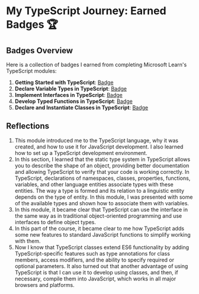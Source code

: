# My TypeScript Journey: Earned Badges 🏆

## Badges Overview

Here is a collection of badges I earned from completing Microsoft Learn's TypeScript modules:

1. **Getting Started with TypeScript**: [Badge](https://learn.microsoft.com/api/achievements/share/en-us/69981680/7END7C9Z?sharingId=7D9577235592CD33)
2. **Declare Variable Types in TypeScript**: [Badge](https://learn.microsoft.com/api/achievements/share/en-us/69981680/N79KNDRF?sharingId=7D9577235592CD33)
3. **Implement Interfaces in TypeScript**: [Badge](https://learn.microsoft.com/api/achievements/share/en-us/69981680/3XLEYMSH?sharingId=7D9577235592CD33)
4. **Develop Typed Functions in TypeScript**: [Badge](https://learn.microsoft.com/api/achievements/share/en-us/69981680/ZPFGK342?sharingId=7D9577235592CD33)
5. **Declare and Instantiate Classes in TypeScript**: [Badge](https://learn.microsoft.com/api/achievements/share/en-us/69981680/24YJNT5V?sharingId=7D9577235592CD33)

## Reflections

1. This module introduced me to the TypeScript language, why it was created, and how to use it for JavaScript development. I also learned how to set up a TypeScript development environment.
2. In this section, I learned that the static type system in TypeScript allows you to describe the shape of an object, providing better documentation and allowing TypeScript to verify that your code is working correctly. In TypeScript, declarations of namespaces, classes, properties, functions, variables, and other language entities associate types with these entities. The way a type is formed and its relation to a linguistic entity depends on the type of entity. In this module, I was presented with some of the available types and shown how to associate them with variables.
3. In this module, it became clear that TypeScript can use the interface in the same way as in traditional object-oriented programming and use interfaces to define object types.
4. In this part of the course, it became clear to me how TypeScript adds some new features to standard JavaScript functions to simplify working with them.
5. Now I know that TypeScript classes extend ES6 functionality by adding TypeScript-specific features such as type annotations for class members, access modifiers, and the ability to specify required or optional parameters. It also turned out that another advantage of using TypeScript is that I can use it to develop using classes, and then, if necessary, compile them into JavaScript, which works in all major browsers and platforms.
